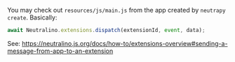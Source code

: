 You may check out `resources/js/main.js` from the app created by `neutrapy create`. Basically:

```js
await Neutralino.extensions.dispatch(extensionId, event, data);
```

See: https://neutralino.js.org/docs/how-to/extensions-overview#sending-a-message-from-app-to-an-extension
